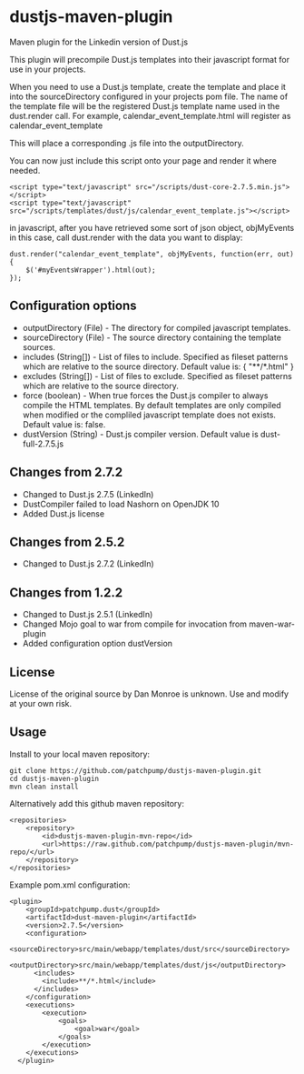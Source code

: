 dustjs-maven-plugin
===================

Maven plugin for the Linkedin version of Dust.js

This plugin will precompile Dust.js templates into their javascript format for use in your projects.

When you need to use a Dust.js template, create the template and place it into the sourceDirectory configured in your projects pom file. 
The name of the template file will be the registered Dust.js template name used in the dust.render call.  For example, calendar_event_template.html
will register as calendar_event_template

This will place a corresponding .js file into the outputDirectory.

You can now just include this script onto your page and render it where needed.

    <script type="text/javascript" src="/scripts/dust-core-2.7.5.min.js"></script>
    <script type="text/javascript" src="/scripts/templates/dust/js/calendar_event_template.js"></script>
    
in javascript, after you have retrieved some sort of json object, objMyEvents in this case, call dust.render with the data you want to display:

    dust.render("calendar_event_template", objMyEvents, function(err, out) {
        $('#myEventsWrapper').html(out);
    });

Configuration options
---------------------

+ outputDirectory (File) - The directory for compiled javascript templates. 
+ sourceDirectory (File) - The source directory containing the template sources.
+ includes (String[]) - List of files to include. Specified as fileset patterns which are relative to the source directory. Default value is: { "\*\*/\*.html" }
+ excludes (String[]) - List of files to exclude. Specified as fileset patterns which are relative to the source directory.
+ force (boolean) - When true forces the Dust.js compiler to always compile the HTML templates. By default templates are only compiled when modified or the compliled javascript template does not exists. Default value is: false.
+ dustVersion (String) - Dust.js compiler version. Default value is dust-full-2.7.5.js

Changes from 2.7.2
------------------

+ Changed to Dust.js 2.7.5 (LinkedIn)
+ DustCompiler failed to load Nashorn on OpenJDK 10
+ Added Dust.js license

Changes from 2.5.2
------------------

+ Changed to Dust.js 2.7.2 (LinkedIn)

Changes from 1.2.2
------------------

+ Changed to Dust.js 2.5.1 (LinkedIn)
+ Changed Mojo goal to war from compile for invocation from maven-war-plugin
+ Added configuration option dustVersion

License
-------

License of the original source by Dan Monroe is unknown. Use and modify at your own risk.

Usage
-----

Install to your local maven repository:

    git clone https://github.com/patchpump/dustjs-maven-plugin.git
    cd dustjs-maven-plugin
    mvn clean install 

Alternatively add this github maven repository:

    <repositories>
        <repository>
            <id>dustjs-maven-plugin-mvn-repo</id>
            <url>https://raw.github.com/patchpump/dustjs-maven-plugin/mvn-repo/</url>
        </repository>
    </repositories>

Example pom.xml configuration:

    <plugin>
	    <groupId>patchpump.dust</groupId>
	    <artifactId>dust-maven-plugin</artifactId>
	    <version>2.7.5</version>
	    <configuration>
	        <sourceDirectory>src/main/webapp/templates/dust/src</sourceDirectory>
	        <outputDirectory>src/main/webapp/templates/dust/js</outputDirectory>
          <includes>
            <include>**/*.html</include>
          </includes>
	    </configuration>
	    <executions>
	        <execution>
	            <goals>
	                <goal>war</goal>
	            </goals>
	        </execution>
	    </executions>
	  </plugin>
